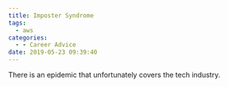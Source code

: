 ```yaml
---
title: Imposter Syndrome
tags:
  - aws
categories:
  - - Career Advice
date: 2019-05-23 09:39:40
---
```


There is an epidemic that unfortunately covers the tech industry. 